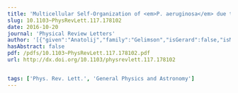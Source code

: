 ```yaml
---
title: 'Multicellular Self-Organization of <em>P. aeruginosa</em> due to Interactions with Secreted Trails'
slug: 10.1103~PhysRevLett.117.178102
date: 2016-10-20
journal: 'Physical Review Letters'
author: '[{"given":"Anatolij","family":"Gelimson","isGerard":false,"isMember":false,"isFirst":false,"isCorresponding":false},{"given":"Kun","family":"Zhao","isGerard":false,"isMember":true,"isFirst":false,"isCorresponding":false},{"given":"Calvin K.","family":"Lee","isGerard":false,"isMember":true,"isFirst":false,"isCorresponding":false},{"given":"W. Till","family":"Kranz","isGerard":false,"isMember":false,"isFirst":false,"isCorresponding":false},{"given":"Gerard C. L.","family":"Wong","isGerard":true,"isMember":true,"isFirst":false,"isCorresponding":false},{"given":"Ramin","family":"Golestanian","isGerard":false,"isMember":false,"isFirst":false,"isCorresponding":false}]'
hasAbstract: false
pdf: /pdfs/10.1103~PhysRevLett.117.178102.pdf
url: http://dx.doi.org/10.1103/physrevlett.117.178102


tags: ['Phys. Rev. Lett.', 'General Physics and Astronomy']
---
```

<!--truncate-->